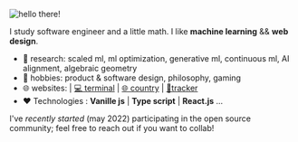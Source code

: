 ![hello there!](https://media.giphy.com/media/hvRJCLFzcasrR4ia7z/giphy.gif "a title")

I study  software engineer and a little math. I like **machine learning** && **web design**.

- 🔭 research: scaled ml, ml optimization, generative ml, continuous ml, AI alignment, algebraic geometry
- 🌱 hobbies: product &amp; software design, philosophy, gaming
- 🌐 websites: | [💻 terminal](https://cveinnt.com) | [🌐 country](https://rest-country-eight.vercel.app/) | [🔭tracker](https://ip-adresse.vercel.app)
- ❤ Technologies  : **Vanille js** | **Type script** | **React.js** ...

I've _recently started_ (may 2022) participating in the open source community; feel free to reach out if you want to collab!

